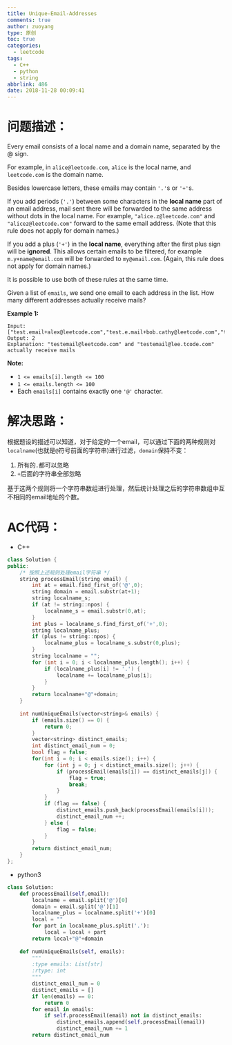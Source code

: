 ```yaml
---
title: Unique-Email-Addresses
comments: true
author: zuoyang
type: 原创
toc: true
categories:
  - leetcode
tags:
  - C++
  - python
  - string
abbrlink: 486
date: 2018-11-28 00:09:41
---
```


# 问题描述：

Every email consists of a local name and a domain name, separated by the @ sign.

For example, in `alice@leetcode.com`, `alice` is the local name, and `leetcode.com` is the domain name.

Besides lowercase letters, these emails may contain `'.'`s or `'+'`s.

If you add periods (`'.'`) between some characters in the **local name** part of an email address, mail sent there will be forwarded to the same address without dots in the local name.  For example, `"alice.z@leetcode.com"` and `"alicez@leetcode.com"` forward to the same email address.  (Note that this rule does not apply for domain names.)

If you add a plus (`'+'`) in the **local name**, everything after the first plus sign will be **ignored**. This allows certain emails to be filtered, for example `m.y+name@email.com` will be forwarded to `my@email.com`.  (Again, this rule does not apply for domain names.)

It is possible to use both of these rules at the same time.

Given a list of `emails`, we send one email to each address in the list.  How many different addresses actually receive mails? 

 

**Example 1:**

```shell
Input: ["test.email+alex@leetcode.com","test.e.mail+bob.cathy@leetcode.com","testemail+david@lee.tcode.com"]
Output: 2
Explanation: "testemail@leetcode.com" and "testemail@lee.tcode.com" actually receive mails
```

 

**Note:**

- `1 <= emails[i].length <= 100`
- `1 <= emails.length <= 100`
- Each `emails[i]` contains exactly one `'@'` character.



# 解决思路：

根据题设的描述可以知道，对于给定的一个email，可以通过下面的两种规则对`localname`(也就是`@`符号前面的字符串)进行过滤，`domain`保持不变：

1. 所有的`.`都可以忽略
2. `+`后面的字符串全部忽略

基于这两个规则将一个字符串数组进行处理，然后统计处理之后的字符串数组中互不相同的email地址的个数。



# AC代码：

- C++

```C++
class Solution {
public:
    /* 按照上述规则处理email字符串 */
    string processEmail(string email) {
        int at = email.find_first_of('@',0);
        string domain = email.substr(at+1);
        string localname_s;
        if (at != string::npos) {
            localname_s = email.substr(0,at);
        }
        int plus = localname_s.find_first_of('+',0);
        string localname_plus;
        if (plus != string::npos) {
            localname_plus = localname_s.substr(0,plus);
        }
        string localname = "";
        for (int i = 0; i < localname_plus.length(); i++) {
            if (localname_plus[i] != '.') {
                localname += localname_plus[i];
            }
        }
        return localname+"@"+domain;
    }
    
    int numUniqueEmails(vector<string>& emails) {
        if (emails.size() == 0) {
            return 0;
        }
        vector<string> distinct_emails;
        int distinct_email_num = 0;
        bool flag = false;
        for(int i = 0; i < emails.size(); i++) {
            for (int j = 0; j < distinct_emails.size(); j++) {
                if (processEmail(emails[i]) == distinct_emails[j]) {
                    flag = true;
                    break;
                }
            }
            if (flag == false) {
                distinct_emails.push_back(processEmail(emails[i]));
                distinct_email_num ++;
            } else {
                flag = false;
            } 
        }
        return distinct_email_num;
    }
};
```



- python3

```python
class Solution:
    def processEmail(self,email):
        localname = email.split('@')[0]
        domain = email.split('@')[1]
        localname_plus = localname.split('+')[0]
        local = ""
        for part in localname_plus.split('.'):
            local = local + part
        return local+"@"+domain 
    
    def numUniqueEmails(self, emails):
        """
        :type emails: List[str]
        :rtype: int
        """
        distinct_email_num = 0
        distinct_emails = []
        if len(emails) == 0:
            return 0
        for email in emails:
            if self.processEmail(email) not in distinct_emails:
                distinct_emails.append(self.processEmail(email))
                distinct_email_num += 1
        return distinct_email_num
```

